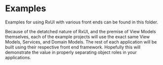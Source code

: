 # Examples

Examples for using RxUI with various front ends can be found in this folder.

Because of the detatched nature of RxUI, and the premise of View Models themselves, each of the example projects will use 
the exact same View Models, Services, and Domain Models. The rest of each application will be built using their respective front end framework.
Hopefully this will demonstrate the value in properly separating object roles in your applications. 